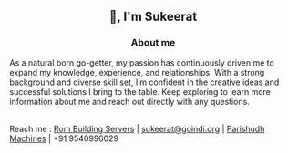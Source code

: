 <h2 align="center">👋, I'm Sukeerat</h2>
<h3 align="center" >About me</h3>

As a natural born go-getter, my passion has continuously driven me to expand my knowledge, experience, and relationships. With a strong background and diverse skill set, I’m confident in the creative ideas and successful solutions I bring to the table. Keep exploring to learn more information about me and reach out directly with any questions.
<br><br>

Reach me :  [Rom Building Servers](https://t.me/sukeeratsg/68) | sukeerat@goindi.org | [Parishudh Machines](goindi.org) | +91 9540996029
